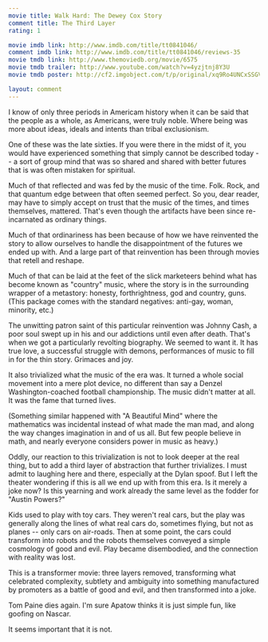 ```yaml
---
movie title: Walk Hard: The Dewey Cox Story
comment title: The Third Layer
rating: 1

movie imdb link: http://www.imdb.com/title/tt0841046/
comment imdb link: http://www.imdb.com/title/tt0841046/reviews-35
movie tmdb link: http://www.themoviedb.org/movie/6575
movie tmdb trailer: http://www.youtube.com/watch?v=4yzjtnj8Y3U
movie tmdb poster: http://cf2.imgobject.com/t/p/original/xq9Ro4UNCxSSGV40WUIAlNd4HaK.jpg

layout: comment
---
```


I know of only three periods in Americam history when it can be said that the people as a whole, as Americans, were truly noble. Where being was more about ideas, ideals and intents than tribal exclusionism. 

One of these was the late sixties. If you were there in the midst of it, you would have experienced something that simply cannot be described today -- a sort of group mind that was so shared and shared with better futures that is was often mistaken for spiritual. 

Much of that reflected and was fed by the music of the time. Folk. Rock, and that quantum edge between that often seemed perfect. So you, dear reader, may have to simply accept on trust that the music of the times, and times themselves, mattered. That's even though the artifacts have been since re-incarnated as ordinary things.

Much of that ordinariness has been because of how we have reinvented the story to allow ourselves to handle the disappointment of the futures we ended up with. And a large part of that reinvention has been through movies that retell and reshape.

Much of that can be laid at the feet of the slick marketeers behind what has become known as "country" music, where the story is in the surrounding wrapper of a metastory: honesty, forthrightness, god and country, guns. (This package comes with the standard negatives: anti-gay, woman, minority, etc.)

The unwitting patron saint of this particular reinvention was Johnny Cash, a poor soul swept up in his and our addictions until even after death. That's when we got a particularly revolting biography. We seemed to want it. It has true love, a successful struggle with demons, performances of music to fill in for the thin story. Grimaces and joy.

It also trivialized what the music of the era was. It turned a whole social movement into a mere plot device, no different than say a Denzel Washington-coached football championship. The music didn't matter at all. It was the fame that turned lives. 

(Something similar happened with "A Beautiful Mind" where the mathematics was incidental instead of what made the man mad, and along the way changes imagination in and of us all. But few people believe in math, and nearly everyone considers power in music as heavy.)

Oddly, our reaction to this trivialization is not to look deeper at the real thing, but to add a third layer of abstraction that further trivializes. I must admit to laughing here and there, especially at the Dylan spoof. But I left the theater wondering if this is all we end up with from this era. Is it merely a joke now? Is this yearning and work already the same level as the fodder for "Austin Powers?"

Kids used to play with toy cars. They weren't real cars, but the play was generally along the lines of what real cars do, sometimes flying, but not as planes -- only cars on air-roads. Then at some point, the cars could transform into robots and the robots themselves conveyed a simple cosmology of good and evil. Play became disembodied, and the connection with reality was lost.

This is a transformer movie: three layers removed, transforming what celebrated complexity, subtlety and ambiguity into something manufactured by promoters as a battle of good and evil, and then transformed into a joke.

Tom Paine dies again. I'm sure Apatow thinks it is just simple fun, like goofing on Nascar.

It seems important that it is not.